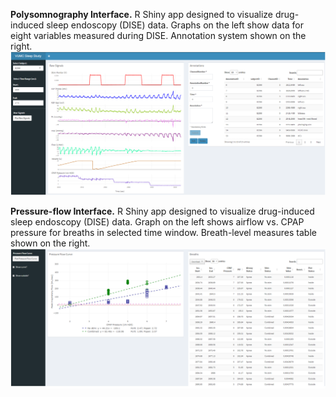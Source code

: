 **Polysomnography Interface.** R Shiny app designed to visualize drug-induced sleep endoscopy (DISE) data. Graphs on the left show data for eight variables measured during DISE. Annotation system shown on the right.
![polysomnography interface](image/app_polysom.png "Polysomnography interface")

**Pressure-flow Interface.**  R Shiny app designed to visualize drug-induced sleep endoscopy (DISE) data. Graph on the left shows airflow vs. CPAP pressure for breaths in selected time window. Breath-level measures table shown on the right.
![pressure-flow interface](image/app_pressure_flow.png "Pressure-flow interface")
